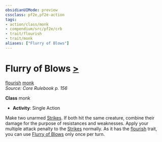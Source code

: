 ```yaml
---
obsidianUIMode: preview
cssclass: pf2e,pf2e-action
tags:
- action/class/monk
- compendium/src/pf2e/crb
- trait/flourish
- trait/monk
aliases: ["Flurry of Blows"]
---
```

# Flurry of Blows [>](chapter-9-playing-the-game.md#Actions "Single Action")
[flourish](flourish.md "Flourish Combat Trait")  [monk](Reference/Rules/Traits/monk.md "Monk Class Trait")  
*Source: Core Rulebook p. 156*  

**Class** monk
- **Activity**: Single Action

Make two unarmed [Strikes](strike.md). If both hit the same creature, combine their damage for the purpose of resistances and weaknesses. Apply your multiple attack penalty to the [Strikes](strike.md) normally. As it has the [flourish](flourish.md "Flourish Combat Trait") trait, you can use [Flurry of Blows](flurry-of-blows.md) only once per turn.